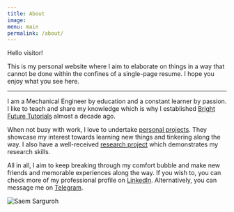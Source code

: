 ```yaml
---
title: About
image:
menu: main
permalink: /about/
---
```

Hello visitor!

This is my personal website where I aim to elaborate on things in a way that cannot be done within the confines of a single-page resume. I hope you enjoy what you see here.
___

I am a Mechanical Engineer by education and a constant learner by passion. I like to teach and share my knowledge which is why I established <a href="https://saem24.github.io/#bft">Bright Future Tutorials</a> almost a decade ago.

When not busy with work, I love to undertake [personal projects](saem24.github.io/projects "Link: Projects"). They showcase my interest towards learning new things and tinkering along the way. I also have a well-received [research project](saem24.github.io/publications "Link: Publications") which demonstrates my research skills.

All in all, I aim to keep breaking through my comfort bubble and make new friends and memorable experiences along the way. If you wish to, you can check more of my professional profile on <a href="{{ site.linkedin_url }}" target="_blank">LinkedIn</a><i class="fa fa-linkedin-square" aria-hidden="true"></i>. Alternatively, you can message me on <a href="{{ site.telegram_url }}" target="_blank">Telegram</a><i class="fa fa-telegram" aria-hidden="true"></i>.

<span class="image main">
  <img src="" alt="Saem Sarguroh">
</span>
